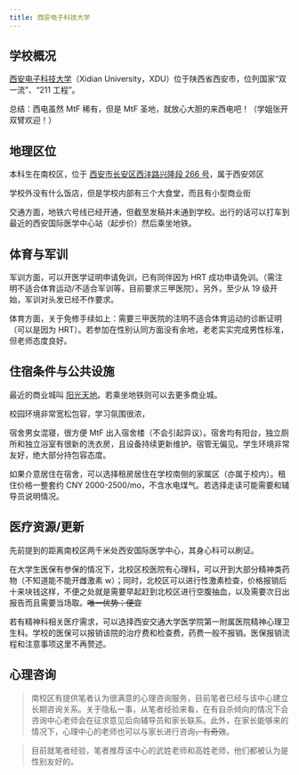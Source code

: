 ```yaml
---
title: 西安电子科技大学
---
```


## 学校概况

[西安电子科技大学](https://www.xidian.edu.cn/)（Xidian University，XDU）位于陕西省西安市，位列国家“双一流”、“211 工程”。

总结：西电虽然 MtF 稀有，但是 MtF 圣地，就放心大胆的来西电吧！（学姐张开双臂欢迎！）

## 地理区位

本科生在南校区，位于 [西安市长安区西沣路兴隆段 266 号](https://amap.com/place/B001D11N58)，属于西安郊区

学校外没有什么饭店，但是学校内部有三个大食堂，而且有小型商业街

交通方面，地铁六号线已经开通，但截至发稿并未通到学校。出行的话可以打车到最近的西安国际医学中心站（起步价）然后乘坐地铁。

## 体育与军训

军训方面，可以开医学证明申请免训，已有同伴因为 HRT 成功申请免训。（需注明不适合体育运动/不适合军训等，目前要求三甲医院）。另外，至少从 19 级开始，军训对头发已经不作要求。

体育方面，关于免修手续如上：需要三甲医院的注明不适合体育运动的诊断证明（可以是因为 HRT）。若参加在性别认同方面没有余地，老老实实完成男性标准，但老师态度良好。

## 住宿条件与公共设施

最近的商业城叫 [阳光天地](https://amap.com/place/B001D0WGMN)。若乘坐地铁则可以去更多商业城。

校园环境非常宽松包容，学习氛围很浓，

宿舍男女混寝，很方便 MtF 出入宿舍楼（不会引起异议）。宿舍均有阳台，独立厕所和独立浴室有很新的洗衣房，且设备持续更新维护。宿管无偏见。学生环境非常友好，绝大部分持包容态度。

如果介意居住在宿舍，可以选择租房居住在学校南侧的家属区（亦属于校内）。租住价格一整套约 CNY 2000-2500/mo，不含水电煤气。若选择走读可能需要和辅导员说明情况。

## 医疗资源/更新

先前提到的距离南校区两千米处西安国际医学中心，其身心科可以刷证。

在大学生医保有参保的情况下，北校区校医院有心理科，可以开到大部分精神类药物（不知道能不能开雌激素 w）；同时，北校区可以进行性激素检查，价格报销后十来块钱这样，不便之处就是需要早起赶到北校区进行空腹抽血，以及需要次日出报告而且需要当场取。~~唯一优势：便宜~~

若有精神科相关医疗需求，可以选择西安交通大学医学院第一附属医院精神心理卫生科。学校的医保可以报销该院的治疗费和检查费，药费一般不报销。医保报销流程和注意事项这里不再赘述。

## 心理咨询

>南校区有提供笔者认为很满意的心理咨询服务，目前笔者已经与该中心建立长期咨询关系。关于隐私一事，从笔者经验来看，在有自杀倾向的情况下会咨询中心老师会在征求意见后向辅导员和家长联系。此外，在家长能够来的情况下，心理中心的老师也可以与家长进行咨询~~，有奇效~~。

>目前就笔者经验，笔者推荐该中心的武姓老师和高姓老师，他们都被认为是性别友好的。
